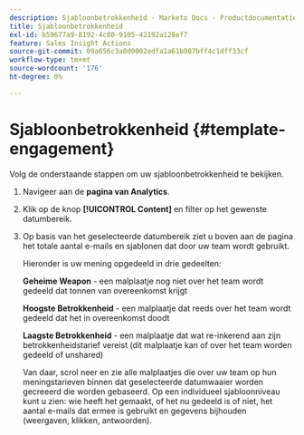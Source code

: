 ```yaml
---
description: Sjabloonbetrokkenheid - Marketo Docs - Productdocumentatie
title: Sjabloonbetrokkenheid
exl-id: b59677a9-8192-4c80-9105-42192a128ef7
feature: Sales Insight Actions
source-git-commit: 09a656c3a0d0002edfa1a61b987bff4c1dff33cf
workflow-type: tm+mt
source-wordcount: '176'
ht-degree: 0%

---
```


# Sjabloonbetrokkenheid {#template-engagement}

Volg de onderstaande stappen om uw sjabloonbetrokkenheid te bekijken.

1. Navigeer aan de **pagina van Analytics**.

1. Klik op de knop **[!UICONTROL Content]** en filter op het gewenste datumbereik.

1. Op basis van het geselecteerde datumbereik ziet u boven aan de pagina het totale aantal e-mails en sjablonen dat door uw team wordt gebruikt.

   Hieronder is uw mening opgedeeld in drie gedeelten:

   **Geheime Weapon** - een malplaatje nog niet over het team wordt gedeeld dat tonnen van overeenkomst krijgt

   **Hoogste Betrokkenheid** - een malplaatje dat reeds over het team wordt gedeeld dat het in overeenkomst doodt

   **Laagste Betrokkenheid** - een malplaatje dat wat re-inkerend aan zijn betrokkenheidstarief vereist (dit malplaatje kan of over het team worden gedeeld of unshared)

   Van daar, scrol neer en zie alle malplaatjes die over uw team op hun meningstarieven binnen dat geselecteerde datumwaaier worden gecreeerd die worden gebaseerd. Op een individueel sjabloonniveau kunt u zien: wie heeft het gemaakt, of het nu gedeeld is of niet, het aantal e-mails dat ermee is gebruikt en gegevens bijhouden (weergaven, klikken, antwoorden).
